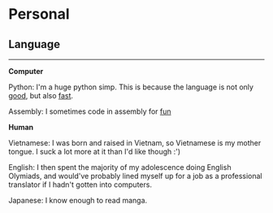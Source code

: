 # Personal #


## Language ##
---

**Computer**

Python: I'm a huge python simp. This is because the language is not only [good](https://www.fluentpython.com/), but also [fast](https://github.com/tinygrad/tinygrad). 

Assembly: I sometimes code in assembly for [fun](https://www.zachtronics.com/) 

**Human**

Vietnamese: I was born and raised in Vietnam, so Vietnamese is my mother tongue. I suck a lot more at it than I'd like though :')

English: I then spent the majority of my adolescence doing English Olymiads, and would've probably lined myself up for a job as a professional translator if I hadn't gotten into computers.

Japanese: I know enough to read manga.
